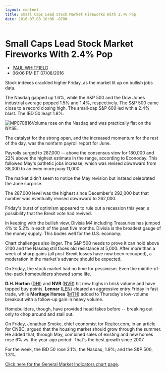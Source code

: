 ```yaml
---
layout: content
title: Small Caps Lead Stock Market Fireworks With 2.4% Pop
date: 2016-07-08 18:06 -0700
---
```



Small Caps Lead Stock Market Fireworks With 2.4% Pop
=====================================================




* [PAUL WHITFIELD](https://www.investors.com/author/whitfieldp/ "Posts by PAUL WHITFIELD")
* 06:06 PM ET 07/08/2016




Stock indexes crackled higher Friday, as the market lit up on bullish jobs data.


The Nasdaq gapped up 1.6%, while the S&P 500 and the Dow Jones industrial average popped 1.5% and 1.4%, respectively. The S&P 500 came close to a record closing high. The small-cap S&P 600 led with a 2.4% blast. The IBD 50 leapt 1.8%.


![MP070816](https://www.investors.com/wp-content/uploads/2016/07/MP070816-168x300.jpg)Volume rose on the Nasdaq and was practically flat on the NYSE.


The catalyst for the strong open, and the increased momentum for the rest of the day, was the nonfarm payroll report for June.


Payrolls surged to 287,000 -- above the consensus view for 180,000 and 22% above the highest estimate in the range, according to Econoday. This followed May's pathetic jobs increase, which was revised downward from 38,000 to an even more puny 11,000.


The market didn't seem to notice the May revision but instead celebrated the June surprise.


The 287,000 level was the highest since December's 292,000 but that number was eventually revised downward to 262,000.


Friday's burst of optimism appeared to rule out a recession this year, a possibility that the Brexit vote had revived.


In keeping with the bullish view, Divisia M4 including Treasuries has jumped 4% to 5.2% in each of the past five months. Divisia is the broadest gauge of the money supply. This bodes well for the U.S. economy.


Chart challenges also linger. The S&P 500 needs to prove it can hold above 2100 and the Nasdaq still faces old resistance at 5,000. After more than a week of sharp gains (all post-Brexit losses have now been recouped), a moderation in the market's advance should be expected.


On Friday, the stock market had no time for pessimism. Even the middle-of-the-pack homebuilders showed some life.


**D.H. Horton** ([DHI](https://research.investors.com/quote.aspx?symbol=DHI)) and **NVR** ([NVR](https://research.investors.com/quote.aspx?symbol=NVR)) hit new highs in brisk volume and have topped buy points. **Lennar** ([LEN](https://research.investors.com/quote.aspx?symbol=LEN)) cleared an aggressive entry Friday in fast trade, while **Meritage Homes** ([MTH](https://research.investors.com/quote.aspx?symbol=MTH)) added to Thursday's low-volume breakout with a follow-up gain in heavy volume.


Homebuilders, though, have provided head fakes before -- breaking out only to chop around and stall out.


On Friday, Jonathan Smoke, chief economist for Realtor.com, in an article for CNBC, argued that the housing market should grow through the summer. He added that, through May, combined sales of existing and new homes rose 6% vs. the year-ago period. That's the best growth since 2007.


For the week, the IBD 50 rose 3.1%; the Nasdaq, 1.9%; and the S&P 500, 1.3%.


[Click here for the General Market Indicators chart page](https://www.investors.com/wp-content/uploads/2016/07/071116GMI.pdf).




